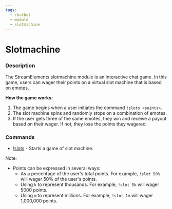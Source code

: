 ```yaml
---
tags:
  - chatbot
  - module
  - slotmachine
---
```


# Slotmachine

### Description

The StreamElements slotmachine module is an interactive chat game. In this game, users can wager their points on a virtual slot machine that is based on emotes.

**How the game works:**

1. The game begins when a user initiates the command `!slots <points>`.
2. The slot machine spins and randomly stops on a combination of emotes.
3. If the user gets three of the same emotes, they win and receive a payout based on their wager. If not, they lose the points they wagered.

### Commands

- [!slots](/chatbot/commands/default/slots) - Starts a game of slot machine.

Note:

- Points can be expressed in several ways:
  - As a percentage of the user's total points. For example, `!slot 50%` will wager 50% of the user's points.
  - Using `k` to represent thousands. For example, `!slot 5k` will wager 5000 points.
  - Using `m` to represent millions. For example, `!slot 1m` will wager 1,000,000 points.
